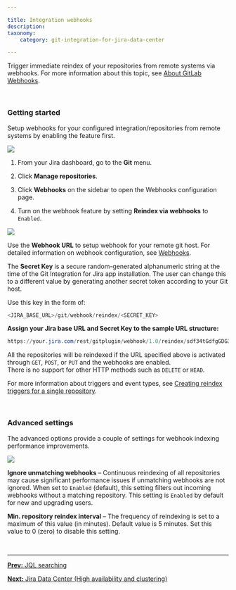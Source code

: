 ```yaml
---

title: Integration webhooks
description:
taxonomy:
    category: git-integration-for-jira-data-center

---
```


Trigger immediate reindex of your repositories from remote systems via webhooks. For more information about this topic, see [About GitLab Webhooks](https://gitlab.com/gitlab-org/gitlab-ce/blob/master/doc/web_hooks/web_hooks.md).

&nbsp;

### Getting started

Setup webhooks for your configured integration/repositories from remote systems by enabling the feature first.

![](/wp-content/uploads/gij-gitserver-gitmgr-manage-webhooks.png)

1.  From your Jira dashboard, go to the **Git** menu.

2.  Click **Manage repositories**.

3.  Click **Webhooks** on the sidebar to open the Webhooks configuration page.

4.  Turn on the webhook feature by setting **Reindex via webhooks** to `Enabled`.


![](/wp-content/uploads/gij-gitserver-gitmgr-webhooks-cfg-page.png)

Use the **Webhook URL** to setup webhook for your remote git host. For detailed information on webhook configuration, see [Webhooks](/git-integration-for-jira-data-center/webhooks-gij-self-managed).

The **Secret Key** is a secure random-generated alphanumeric string at the time of the Git Integration for Jira app installation. The user can change this to a different value by generating another secret token according to your Git host.

Use this key in the form of:

```powershell
<JIRA_BASE_URL>/git/webhook/reindex/<SECRET_KEY>
```

**Assign your Jira base URL and Secret Key to the sample URL structure:**

```powershell
https://your.jira.com/rest/gitplugin/webhook/1.0/reindex/sdf34tGdfgGDG345g3y0045TYG23te37
```

<div class="bbb-callout bbb--info">
    <div class="irow">
    <div class="ilogobox">
        <span class="logoimg"></span>
    </div>
    <div class="imsgbox">
        All the repositories will be reindexed if the URL specified above is activated through <code>GET</code>, <code>POST</code>, or <code>PUT</code> and the webhooks are enabled.
        <div class='nextpara'>
            There is no support for other HTTP methods such as <code>DELETE</code> or <code>HEAD</code>.
    </div>
    </div>
</div>

For more information about triggers and event types, see [Creating reindex triggers for a single repository](/git-integration-for-jira-data-center/creating-reindex-triggers-for-a-single-repository-gij-self-managed).

&nbsp;

### Advanced settings

The advanced options provide a couple of settings for webhook indexing performance improvements.

![](/wp-content/uploads/gij-gitserver-webhooks-ignore-dups-and-min-ridx-adv.png)

**Ignore unmatching webhooks** – Continuous reindexing of all repositories may cause significant performance issues if unmatching webhooks are not ignored. When set to `Enabled` (default), this setting filters out incoming webhooks without a matching repository. This setting is `Enabled` by default for new and upgrading users.

**Min. repository reindex interval** – The frequency of reindexing is set to a maximum of this value (in minutes). Default value is 5 minutes. Set this value to 0 (zero) to disable this setting.

&nbsp;
* * *

[**Prev:** JQL searching](/git-integration-for-jira-data-center/jql-searching-gij-self-managed)

[**Next:** Jira Data Center (High availability and clustering)](/git-integration-for-jira-data-center/jira-data-center-(high-availability-and-clustering)-gij-self-managed)


